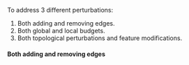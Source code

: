 
To address 3 different perturbations:
1. Both adding and removing edges.
2. Both global and local budgets.
3. Both topological perturbations and feature modifications.


#### Both adding and removing edges